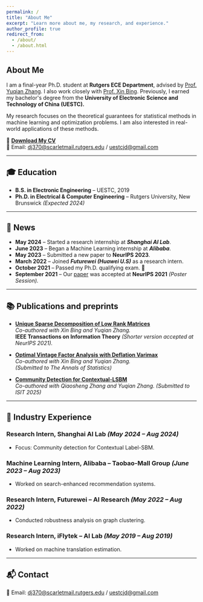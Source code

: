 ```yaml
---
permalink: /
title: "About Me"
excerpt: "Learn more about me, my research, and experience."
author_profile: true
redirect_from: 
  - /about/
  - /about.html
---
```



## About Me
I am a final-year Ph.D. student at **Rutgers ECE Department**, advised by [Prof. Yuqian Zhang](https://sites.google.com/view/yuqianzhang). I also work closely with [Prof. Xin Bing](https://sites.coecis.cornell.edu/xinbing/). Previously, I earned my bachelor's degree from the **University of Electronic Science and Technology of China (UESTC).**

My research focuses on the theoretical guarantees for statistical methods in machine learning and optimization problems. I am also interested in real-world applications of these methods.

📄 [**Download My CV**](https://drive.google.com/file/d/1FNpe6eXEHq38c-zC1C-QMdqszaS8Iv_2/view)  
📧 Email: dj370@scarletmail.rutgers.edu / uestcjd@gmail.com

---

## 🎓 Education
- **B.S. in Electronic Engineering** – UESTC, 2019  
- **Ph.D. in Electrical & Computer Engineering** – Rutgers University, New Brunswick *(Expected 2024)*

---

## 📰 News
- **May 2024** – Started a research internship at ***Shanghai AI Lab***.
- **June 2023** – Began a Machine Learning internship at ***Alibaba***.
- **May 2023** – Submitted a new paper to **NeurIPS 2023**.
- **March 2022** – Joined ***Futurewei (Huawei U.S)*** as a research intern.
- **October 2021** – Passed my Ph.D. qualifying exam. 🎉
- **September 2021** – Our [paper](https://arxiv.org/abs/2106.07736) was accepted at **NeurIPS 2021** *(Poster Session).*  

---

## 📚 Publications and preprints
- **[Unique Sparse Decomposition of Low Rank Matrices](https://ieeexplore.ieee.org/document/9954420)**  
  *Co-authored with Xin Bing and Yuqian Zhang.*  
  **IEEE Transactions on Information Theory** *(Shorter version accepted at NeurIPS 2021).*  

- **[Optimal Vintage Factor Analysis with Deflation Varimax](https://arxiv.org/abs/2310.10545)**  
  *Co-authored with Xin Bing and Yuqian Zhang.*  
  *(Submitted to The Annals of Statistics)*  

- **[Community Detection for Contextual-LSBM](https://arxiv.org/abs/2501.11139)**  
  *Co-authored with Qiaosheng Zhang and Yuqian Zhang.*
  *(Submitted to ISIT 2025)*

---

## 💼 Industry Experience
### Research Intern, **Shanghai AI Lab** *(May 2024 – Aug 2024)*
- Focus: Community detection for Contextual Label-SBM.

### Machine Learning Intern, **Alibaba – Taobao-Mall Group** *(June 2023 – Aug 2023)*
- Worked on search-enhanced recommendation systems.

### Research Intern, **Futurewei – AI Research** *(May 2022 – Aug 2022)*
- Conducted robustness analysis on graph clustering.

### Research Intern, **iFlytek – AI Lab** *(May 2019 – Aug 2019)*
- Worked on machine translation estimation.

---

## 📬 Contact
📧 Email: dj370@scarletmail.rutgers.edu / uestcjd@gmail.com  
